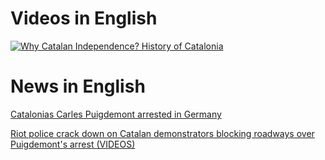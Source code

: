
# Videos in English 

[![Why Catalan Independence? History of Catalonia](http://img.youtube.com/vi/xCc9FKdPW0M/0.jpg)](https://www.youtube.com/watch?v=xCc9FKdPW0M)



# News in English


[Catalonias Carles Puigdemont arrested in Germany](https://www.politico.com/www.politico.eu/article/carles-puigdemont-catalonia-arrested-germany/?ref=hvper.com&utm_source=hvper.com&utm_medium=website)

[Riot police crack down on Catalan demonstrators blocking roadways over Puigdemont's arrest (VIDEOS)](https://www.rt.com/news/422483-catalonia-clashes-police-protesters/?ref=hvper.com&utm_source=hvper.com&utm_medium=website)

